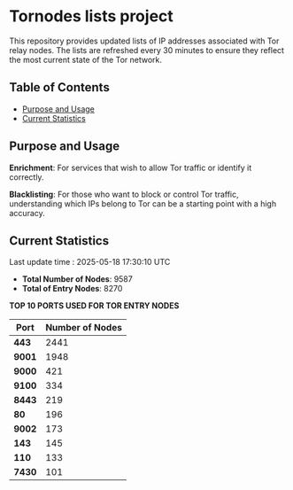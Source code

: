 # Tornodes lists project

This repository provides updated lists of IP addresses associated with Tor relay nodes. The lists are refreshed every 30 minutes to ensure they reflect the most current state of the Tor network.

## Table of Contents

- [Purpose and Usage](#purpose-and-usage)
- [Current Statistics](#current-statistics)


## Purpose and Usage

**Enrichment**: For services that wish to allow Tor traffic or identify it correctly.

**Blacklisting**: For those who want to block or control Tor traffic, understanding which IPs belong to Tor can be a starting point with a high accuracy.

## Current Statistics

Last update time : 2025-05-18 17:30:10 UTC

- **Total Number of Nodes**: 9587
- **Total of Entry Nodes**: 8270

**TOP 10 PORTS USED FOR TOR ENTRY NODES**

| **Port** | **Number of Nodes** |
|------|-----------------|
| **443**   | 2441  |
| **9001**   | 1948  |
| **9000**   | 421  |
| **9100**   | 334  |
| **8443**   | 219  |
| **80**   | 196  |
| **9002**   | 173  |
| **143**   | 145  |
| **110**   | 133  |
| **7430**   | 101  |

